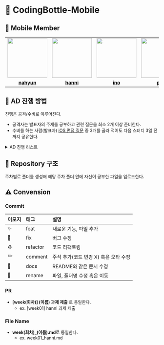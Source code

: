 # 📱 CodingBottle-Mobile

## 💖 Mobile Member
<table>
 <tr>
    <td align="center"><a href="https://github.com/Surviveyeomi"><img src="https://avatars.githubusercontent.com/u/108610989?v=4" width="130px;" alt=""></a></td>
    <td align="center"><a href="https://github.com/hanni66"><img src="https://avatars.githubusercontent.com/u/72500673?v=4" width="130px;" alt=""></a></td>
    <td align="center"><a href="https://github.com/inhomun"><img src="https://avatars.githubusercontent.com/u/101095144?v=4" width="130px;" alt=""></a></td>
    <td align="center"><a href="https://github.com/ParkSY0919"><img src="https://avatars.githubusercontent.com/u/114901417?v=4" width="130px;" alt=""></a></td>
    <td align="center"><a href="https://github.com/devpark435"><img src="https://avatars.githubusercontent.com/u/112539563?v=4" width="130px;" alt=""></a></td>
    <td align="center"><a href="https://github.com/0420yun"><img src="https://avatars.githubusercontent.com/u/90887498?v=4" width="130px;" alt=""></a></td>
  </tr>
  <tr>
    <td align="center"><a href="https://github.com/Surviveyeomi"><b>nahyun</b></a></td>
    <td align="center"><a href="https://github.com/hanni66"><b>hanni</b></a></td>
    <td align="center"><a href="https://github.com/inhomun"><b>ino</b></a></td>
    <td align="center"><a href="https://github.com/ParkSY0919"><b>psy</b></a></td>
    <td align="center"><a href="https://github.com/devpark435"><b>hyunryeol</b></a></td>
    <td align="center"><a href="https://github.com/0420yun"><b>rosé</b></a></td>
  </tr>
  </table>

## 🌟 AD 진행 방법

진행은 공격/수비로 이루어진다.

- 공격자는 발표자의 주제를 공부하고 관련 질문을 최소 2개 이상 준비한다.
- 수비를 하는 사람(발표자) [iOS 면접 질문](https://github.com/JeaSungLEE/iOSInterviewquestions) 중 3개를 골라 적어도 다음 스터디 3일 전까지 공유한다.
<details>
<summary>AD 진행 리스트</summary>
<div markdown="1">       

[week01](https://github.com/codingBottle/codingBottle-MOBILE/blob/main/week01/week01_question.md)

[week02](https://github.com/codingBottle/codingBottle-MOBILE/blob/main/week02/week02_question.md)


</div>
</details>

## 🛟 Repository 구조
주차별로 폴더를 생성해 해당 주차 폴더 안에 자신이 공부한 파일을 업로드한다.

## ⚠️ Convension
### Commit
| 이모지 | 태그     | 설명                                  |
| :----- | :------- | :------------------------------------ |
| ✨     | feat     | 새로운 기능, 파일 추가                      |
| 🐛     | fix      | 버그 수정                             |
| ♻️     | refactor | 코드 리팩토링                         |
| ✏️     | comment  | 주석 추가(코드 변경 X) 혹은 오타 수정 |
| 📝     | docs     | README와 같은 문서 수정               |
| 🚚     | rename   | 파일, 폴더명 수정 혹은 이동           |

### PR
- **[week(회차)] (이름) 과제 제출** 로 통일한다.
    - ex. [week01] hanni 과제 제출

### File Name
- **week(회차)_(이름).md**로 통일한다.
    - ex. week01_hanni.md
